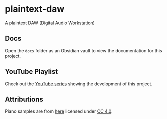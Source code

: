 # plaintext-daw

A plaintext DAW (Digital Audio Workstation)

## Docs

Open the `docs` folder as an Obsidian vault to view the documentation for this project.

## YouTube Playlist

Check out the [YouTube series](https://www.youtube.com/watch?v=MguWfieR2tI&list=PL3Kz_hCNpKST2x-SzgbpYBeWOa74F40s7) showing the development of this project.

## Attributions

Piano samples are from [here](https://musical-artifacts.com/artifacts/403) licensed under [CC 4.0](https://creativecommons.org/licenses/by/4.0/deed.en).

